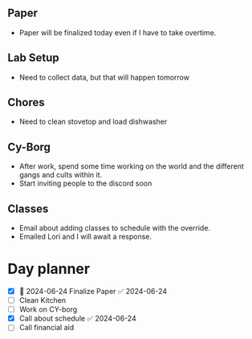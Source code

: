 
## Paper
- Paper will be finalized today even if I have to take overtime.

## Lab Setup
- Need to collect data, but that will happen tomorrow

## Chores
- Need to clean stovetop and load dishwasher

## Cy-Borg
- After work, spend some time working on the world and the different gangs and cults within it.
- Start inviting people to the discord soon

## Classes
- Email about adding classes to schedule with the override.
- Emailed Lori and I will await a response.



# Day planner
- [x] 📅 2024-06-24 Finalize Paper ✅ 2024-06-24
- [ ] Clean Kitchen
- [ ] Work on CY-borg
- [x] Call about schedule ✅ 2024-06-24
- [ ] Call financial aid
